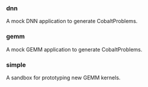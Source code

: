 
### dnn
A mock DNN application to generate CobaltProblems.

### gemm
A mock GEMM application to generate CobaltProblems.

### simple
A sandbox for prototyping new GEMM kernels.
